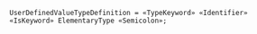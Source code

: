 <!-- This file is generated automatically by infrastructure scripts. Please don't edit by hand. -->

<!-- markdownlint-disable first-line-h1 -->

```{ .ebnf .slang-ebnf #UserDefinedValueTypeDefinition }
UserDefinedValueTypeDefinition = «TypeKeyword» «Identifier» «IsKeyword» ElementaryType «Semicolon»;
```
